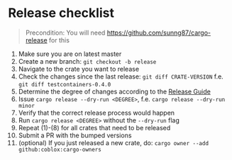 # Release checklist

> Precondition: You will need https://github.com/sunng87/cargo-release for this

1. Make sure you are on latest master
2. Create a new branch: `git checkout -b release`
3. Navigate to the crate you want to release
4. Check the changes since the last release: `git diff CRATE-VERSION` f.e. `git diff testcontainers-0.4.0`
5. Determine the degree of changes according to the [Release Guide](./RELEASING.md)
6. Issue `cargo release --dry-run <DEGREE>`, f.e. `cargo release --dry-run minor`
7. Verify that the correct release process would happen
8. Run `cargo release <DEGREE>` without the `--dry-run` flag
9. Repeat (1)-(8) for all crates that need to be released
10. Submit a PR with the bumped versions
11. (optional) If you just released a new crate, do: `cargo owner --add github:coblox:cargo-owners`
